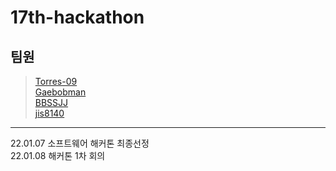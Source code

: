 # 17th-hackathon   
## 팀원   
> [Torres-09](https://github.com/Torres-09)   
> [Gaebobman](https://github.com/Gaebobman)   
> [BBSSJJ](https://github.com/BBSSJJ)   
> [jis8140](https://github.com/jis8140)
***
22.01.07 소프트웨어 해커톤 최종선정   
22.01.08 해커톤 1차 회의   
